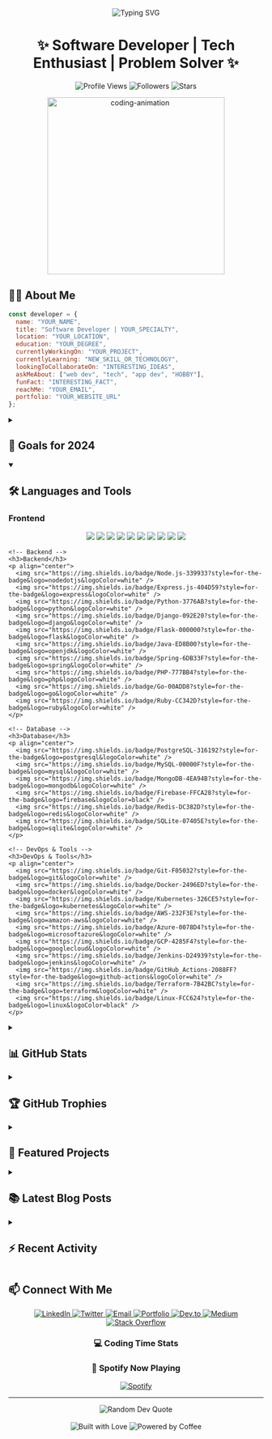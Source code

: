 <div align="center">
  <img src="https://readme-typing-svg.herokuapp.com?font=Fira+Code&weight=600&size=28&duration=3000&pause=1000&color=2F81F7&center=true&vCenter=true&random=false&width=500&lines=Hello%2C+I'm+YOUR_NAME;Welcome+to+my+GitHub!;Full-Stack+Developer;Open+Source+Enthusiast;Problem+Solver" alt="Typing SVG" />
</div>

<h1 align="center">✨ Software Developer | Tech Enthusiast | Problem Solver ✨</h1>

<p align="center">
  <img src="https://komarev.com/ghpvc/?username=YOUR_USERNAME&label=Profile%20views&color=0e75b6&style=flat" alt="Profile Views" />
  <img src="https://img.shields.io/github/followers/YOUR_USERNAME?label=Followers&style=social" alt="Followers" />
  <img src="https://img.shields.io/github/stars/YOUR_USERNAME?label=Stars&style=social" alt="Stars" />
</p>

<div align="center">
  <img src="https://media.giphy.com/media/hpXdHPfFI5wTABdDx9/giphy.gif" width="350" alt="coding-animation" />
</div>

## 👨‍💻 About Me

```javascript
const developer = {
  name: "YOUR_NAME",
  title: "Software Developer | YOUR_SPECIALTY",
  location: "YOUR_LOCATION",
  education: "YOUR_DEGREE",
  currentlyWorkingOn: "YOUR_PROJECT",
  currentlyLearning: "NEW_SKILL_OR_TECHNOLOGY",
  lookingToCollaborateOn: "INTERESTING_IDEAS",
  askMeAbout: ["web dev", "tech", "app dev", "HOBBY"],
  funFact: "INTERESTING_FACT",
  reachMe: "YOUR_EMAIL",
  portfolio: "YOUR_WEBSITE_URL"
};
```

<details>
  <summary><h2>🎯 Goals for 2024</h2></summary>
  <ul>
    <li>✅ GOAL_1</li>
    <li>🚧 GOAL_2</li>
    <li>🔜 GOAL_3</li>
  </ul>
</details>

<details open>
  <summary><h2>🛠️ Languages and Tools</h2></summary>
  <p align="center">
    <!-- Frontend -->
    <h3>Frontend</h3>
    <p align="center">
      <img src="https://img.shields.io/badge/HTML5-E34F26?style=for-the-badge&logo=html5&logoColor=white" />
      <img src="https://img.shields.io/badge/CSS3-1572B6?style=for-the-badge&logo=css3&logoColor=white" />
      <img src="https://img.shields.io/badge/JavaScript-F7DF1E?style=for-the-badge&logo=javascript&logoColor=black" />
      <img src="https://img.shields.io/badge/TypeScript-007ACC?style=for-the-badge&logo=typescript&logoColor=white" />
      <img src="https://img.shields.io/badge/React-20232A?style=for-the-badge&logo=react&logoColor=61DAFB" />
      <img src="https://img.shields.io/badge/Vue.js-35495E?style=for-the-badge&logo=vue.js&logoColor=4FC08D" />
      <img src="https://img.shields.io/badge/Angular-DD0031?style=for-the-badge&logo=angular&logoColor=white" />
      <img src="https://img.shields.io/badge/Tailwind_CSS-38B2AC?style=for-the-badge&logo=tailwind-css&logoColor=white" />
      <img src="https://img.shields.io/badge/Bootstrap-563D7C?style=for-the-badge&logo=bootstrap&logoColor=white" />
      <img src="https://img.shields.io/badge/Redux-593D88?style=for-the-badge&logo=redux&logoColor=white" />
    </p>

    <!-- Backend -->
    <h3>Backend</h3>
    <p align="center">
      <img src="https://img.shields.io/badge/Node.js-339933?style=for-the-badge&logo=nodedotjs&logoColor=white" />
      <img src="https://img.shields.io/badge/Express.js-404D59?style=for-the-badge&logo=express&logoColor=white" />
      <img src="https://img.shields.io/badge/Python-3776AB?style=for-the-badge&logo=python&logoColor=white" />
      <img src="https://img.shields.io/badge/Django-092E20?style=for-the-badge&logo=django&logoColor=white" />
      <img src="https://img.shields.io/badge/Flask-000000?style=for-the-badge&logo=flask&logoColor=white" />
      <img src="https://img.shields.io/badge/Java-ED8B00?style=for-the-badge&logo=openjdk&logoColor=white" />
      <img src="https://img.shields.io/badge/Spring-6DB33F?style=for-the-badge&logo=spring&logoColor=white" />
      <img src="https://img.shields.io/badge/PHP-777BB4?style=for-the-badge&logo=php&logoColor=white" />
      <img src="https://img.shields.io/badge/Go-00ADD8?style=for-the-badge&logo=go&logoColor=white" />
      <img src="https://img.shields.io/badge/Ruby-CC342D?style=for-the-badge&logo=ruby&logoColor=white" />
    </p>

    <!-- Database -->
    <h3>Database</h3>
    <p align="center">
      <img src="https://img.shields.io/badge/PostgreSQL-316192?style=for-the-badge&logo=postgresql&logoColor=white" />
      <img src="https://img.shields.io/badge/MySQL-00000F?style=for-the-badge&logo=mysql&logoColor=white" />
      <img src="https://img.shields.io/badge/MongoDB-4EA94B?style=for-the-badge&logo=mongodb&logoColor=white" />
      <img src="https://img.shields.io/badge/Firebase-FFCA28?style=for-the-badge&logo=firebase&logoColor=black" />
      <img src="https://img.shields.io/badge/Redis-DC382D?style=for-the-badge&logo=redis&logoColor=white" />
      <img src="https://img.shields.io/badge/SQLite-07405E?style=for-the-badge&logo=sqlite&logoColor=white" />
    </p>

    <!-- DevOps & Tools -->
    <h3>DevOps & Tools</h3>
    <p align="center">
      <img src="https://img.shields.io/badge/Git-F05032?style=for-the-badge&logo=git&logoColor=white" />
      <img src="https://img.shields.io/badge/Docker-2496ED?style=for-the-badge&logo=docker&logoColor=white" />
      <img src="https://img.shields.io/badge/Kubernetes-326CE5?style=for-the-badge&logo=kubernetes&logoColor=white" />
      <img src="https://img.shields.io/badge/AWS-232F3E?style=for-the-badge&logo=amazon-aws&logoColor=white" />
      <img src="https://img.shields.io/badge/Azure-0078D4?style=for-the-badge&logo=microsoftazure&logoColor=white" />
      <img src="https://img.shields.io/badge/GCP-4285F4?style=for-the-badge&logo=googlecloud&logoColor=white" />
      <img src="https://img.shields.io/badge/Jenkins-D24939?style=for-the-badge&logo=jenkins&logoColor=white" />
      <img src="https://img.shields.io/badge/GitHub_Actions-2088FF?style=for-the-badge&logo=github-actions&logoColor=white" />
      <img src="https://img.shields.io/badge/Terraform-7B42BC?style=for-the-badge&logo=terraform&logoColor=white" />
      <img src="https://img.shields.io/badge/Linux-FCC624?style=for-the-badge&logo=linux&logoColor=black" />
    </p>
  </p>
</details>

<details>
  <summary><h2>📊 GitHub Stats</h2></summary>
  
  <h3>Activity Stats</h3>
  <div align="center">
    <img src="https://github-readme-stats.vercel.app/api?username=YOUR_USERNAME&show_icons=true&count_private=true&theme=react&hide_border=true&bg_color=0D1117" alt="GitHub Stats" />
    <img src="https://github-readme-streak-stats.herokuapp.com/?user=YOUR_USERNAME&theme=react&hide_border=true&background=0D1117" alt="GitHub Streak" />
  </div>

  <h3>Languages and Contribution</h3>
  <div align="center">
    <img src="https://github-readme-stats.vercel.app/api/top-langs/?username=YOUR_USERNAME&theme=react&hide_border=true&bg_color=0D1117&layout=compact" alt="Top Languages" />
    <img src="https://github-profile-summary-cards.vercel.app/api/cards/profile-details?username=YOUR_USERNAME&theme=github_dark" alt="GitHub Profile Summary" />
  </div>

  <h3>Productivity Stats</h3>
  <div align="center">
    <img src="https://github-profile-summary-cards.vercel.app/api/cards/productive-time?username=YOUR_USERNAME&theme=github_dark" alt="Commits per time of day" />
    <img src="https://github-profile-summary-cards.vercel.app/api/cards/repos-per-language?username=YOUR_USERNAME&theme=github_dark" alt="Top Languages by Repo" />
  </div>

  <h3>Contribution Graph</h3>
  <div align="center">
    <img src="https://github-readme-activity-graph.vercel.app/graph?username=YOUR_USERNAME&bg_color=0D1117&color=5BCDEC&line=5BCDEC&point=FFFFFF&area=true&hide_border=true" alt="Contribution Graph" />
  </div>
</details>

<details>
  <summary><h2>🏆 GitHub Trophies</h2></summary>
  <div align="center">
    <img src="https://github-profile-trophy.vercel.app/?username=YOUR_USERNAME&theme=discord&no-frame=false&no-bg=true&margin-w=4&column=7" alt="GitHub Trophies" />
  </div>
</details>

<details>
  <summary><h2>📂 Featured Projects</h2></summary>
  
  <div align="center">
    <a href="https://github.com/YOUR_USERNAME/PROJECT_1">
      <img src="https://github-readme-stats.vercel.app/api/pin/?username=YOUR_USERNAME&repo=PROJECT_1&theme=react&hide_border=true&bg_color=0D1117" alt="Project 1" />
    </a>
    <a href="https://github.com/YOUR_USERNAME/PROJECT_2">
      <img src="https://github-readme-stats.vercel.app/api/pin/?username=YOUR_USERNAME&repo=PROJECT_2&theme=react&hide_border=true&bg_color=0D1117" alt="Project 2" />
    </a>
    <a href="https://github.com/YOUR_USERNAME/PROJECT_3">
      <img src="https://github-readme-stats.vercel.app/api/pin/?username=YOUR_USERNAME&repo=PROJECT_3&theme=react&hide_border=true&bg_color=0D1117" alt="Project 3" />
    </a>
    <a href="https://github.com/YOUR_USERNAME/PROJECT_4">
      <img src="https://github-readme-stats.vercel.app/api/pin/?username=YOUR_USERNAME&repo=PROJECT_4&theme=react&hide_border=true&bg_color=0D1117" alt="Project 4" />
    </a>
  </div>
</details>

<details>
  <summary><h2>📚 Latest Blog Posts</h2></summary>
  
  <!-- BLOG-POST-LIST:START -->
  <!-- This section will be automatically updated with your latest blog posts using a GitHub action -->
  <!-- BLOG-POST-LIST:END -->
</details>

<details>
  <summary><h2>⚡ Recent Activity</h2></summary>
  
  <!--RECENT_ACTIVITY:start-->
  <!-- This section will be automatically updated with your recent GitHub activity using a GitHub action -->
  <!--RECENT_ACTIVITY:end-->
</details>

## 📫 Connect With Me

<div align="center">
  <a href="https://linkedin.com/in/YOUR_LINKEDIN">
    <img src="https://img.shields.io/badge/LinkedIn-0077B5?style=for-the-badge&logo=linkedin&logoColor=white" alt="LinkedIn" />
  </a>
  <a href="https://twitter.com/YOUR_TWITTER">
    <img src="https://img.shields.io/badge/Twitter-1DA1F2?style=for-the-badge&logo=twitter&logoColor=white" alt="Twitter" />
  </a>
  <a href="mailto:YOUR_EMAIL">
    <img src="https://img.shields.io/badge/Email-D14836?style=for-the-badge&logo=gmail&logoColor=white" alt="Email" />
  </a>
  <a href="https://YOUR_PORTFOLIO_WEBSITE">
    <img src="https://img.shields.io/badge/Portfolio-000000?style=for-the-badge&logo=About.me&logoColor=white" alt="Portfolio" />
  </a>
  <a href="https://dev.to/YOUR_DEV_TO">
    <img src="https://img.shields.io/badge/Dev.to-0A0A0A?style=for-the-badge&logo=devdotto&logoColor=white" alt="Dev.to" />
  </a>
  <a href="https://medium.com/@YOUR_MEDIUM">
    <img src="https://img.shields.io/badge/Medium-12100E?style=for-the-badge&logo=medium&logoColor=white" alt="Medium" />
  </a>
  <a href="https://stackoverflow.com/users/YOUR_STACKOVERFLOW_ID">
    <img src="https://img.shields.io/badge/Stack_Overflow-FE7A16?style=for-the-badge&logo=stack-overflow&logoColor=white" alt="Stack Overflow" />
  </a>
</div>

<div align="center">
  <h3>💻 Coding Time Stats</h3>
  
  <!--START_SECTION:waka-->
  <!-- This section will be automatically updated with your WakaTime stats using a GitHub action -->
  <!--END_SECTION:waka-->
</div>

<div align="center">
  <h3>🎵 Spotify Now Playing</h3>
  
  [![Spotify](https://novatorem-git-main-YOUR_USERNAME.vercel.app/api/spotify)](https://open.spotify.com/user/YOUR_SPOTIFY_USER)
</div>

---

<div align="center">
  <img src="https://quotes-github-readme.vercel.app/api?type=horizontal&theme=radical" alt="Random Dev Quote" />
  <br><br>
  <img src="https://forthebadge.com/images/badges/built-with-love.svg" alt="Built with Love" />
  <img src="https://forthebadge.com/images/badges/powered-by-coffee.svg" alt="Powered by Coffee" />
</div>
